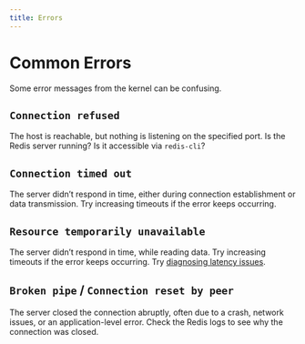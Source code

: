 ```yaml
---
title: Errors
---
```


# Common Errors

Some error messages from the kernel can be confusing. 

## `Connection refused`
The host is reachable, but nothing is listening on the specified port. Is the Redis server running? Is it accessible via `redis-cli`?

## `Connection timed out`
The server didn’t respond in time, either during connection establishment or data transmission. Try increasing timeouts if the error keeps occurring.

## `Resource temporarily unavailable`
The server didn’t respond in time, while reading data. Try increasing timeouts if the error keeps occurring. Try [diagnosing latency issues](https://redis.io/docs/latest/operate/oss_and_stack/management/optimization/latency/).

## `Broken pipe` / `Connection reset by peer`
The server closed the connection abruptly, often due to a crash, network issues, or an application-level error. Check the Redis logs to see why the connection was closed.
